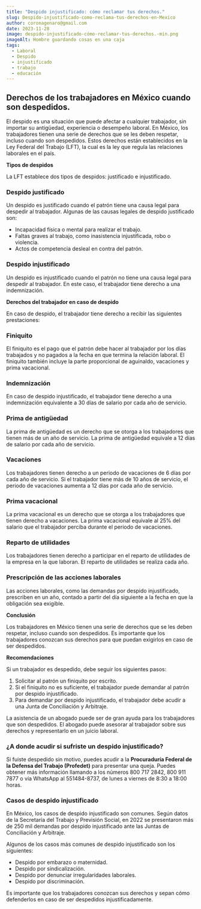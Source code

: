 ```yaml
---
title: "Despido injustificado: cómo reclamar tus derechos."
slug: Despido-injustificado-como-reclama-tus-derechos-en-Mexico
author: coronagenaro@gmail.com
date: 2023-11-28
image: despido-injustificado-cómo-reclamar-tus-derechos.-min.png
imageAlt: Hombre guardando cosas en una caja
tags:
  - Laboral
  - Despido
  - injustificado
  - trabajo
  - educación
---
```

## **Derechos de los trabajadores en México cuando son despedidos.**

El despido es una situación que puede afectar a cualquier trabajador, sin importar su antigüedad, experiencia o desempeño laboral. En México, los trabajadores tienen una serie de derechos que se les deben respetar, incluso cuando son despedidos. Estos derechos están establecidos en la Ley Federal del Trabajo (LFT), la cual es la ley que regula las relaciones laborales en el país.

<!--EndFragment-->

**Tipos de despidos**

La LFT establece dos tipos de despidos: justificado e injustificado.

### **Despido justificado**

Un despido es justificado cuando el patrón tiene una causa legal para despedir al trabajador. Algunas de las causas legales de despido justificado son:

* Incapacidad física o mental para realizar el trabajo.
* Faltas graves al trabajo, como inasistencia injustificada, robo o violencia.
* Actos de competencia desleal en contra del patrón.



### **Despido injustificado**

Un despido es injustificado cuando el patrón no tiene una causa legal para despedir al trabajador. En este caso, el trabajador tiene derecho a una indemnización.

**Derechos del trabajador en caso de despido**

En caso de despido, el trabajador tiene derecho a recibir las siguientes prestaciones:

### **Finiquito**

El finiquito es el pago que el patrón debe hacer al trabajador por los días trabajados y no pagados a la fecha en que termina la relación laboral. El finiquito también incluye la parte proporcional de aguinaldo, vacaciones y prima vacacional.

### **Indemnización**

En caso de despido injustificado, el trabajador tiene derecho a una indemnización equivalente a 30 días de salario por cada año de servicio.

### **Prima de antigüedad**

La prima de antigüedad es un derecho que se otorga a los trabajadores que tienen más de un año de servicio. La prima de antigüedad equivale a 12 días de salario por cada año de servicio.

### **Vacaciones**

Los trabajadores tienen derecho a un periodo de vacaciones de 6 días por cada año de servicio. Si el trabajador tiene más de 10 años de servicio, el periodo de vacaciones aumenta a 12 días por cada año de servicio.

### **Prima vacacional**

La prima vacacional es un derecho que se otorga a los trabajadores que tienen derecho a vacaciones. La prima vacacional equivale al 25% del salario que el trabajador perciba durante el periodo de vacaciones.

### **Reparto de utilidades**

Los trabajadores tienen derecho a participar en el reparto de utilidades de la empresa en la que laboran. El reparto de utilidades se realiza cada año.

### **Prescripción de las acciones laborales**

Las acciones laborales, como las demandas por despido injustificado, prescriben en un año, contado a partir del día siguiente a la fecha en que la obligación sea exigible.

**Conclusión**

Los trabajadores en México tienen una serie de derechos que se les deben respetar, incluso cuando son despedidos. Es importante que los trabajadores conozcan sus derechos para que puedan exigirlos en caso de ser despedidos.

**Recomendaciones**

Si un trabajador es despedido, debe seguir los siguientes pasos:

1. Solicitar al patrón un finiquito por escrito.
2. Si el finiquito no es suficiente, el trabajador puede demandar al patrón por despido injustificado.
3. Para demandar por despido injustificado, el trabajador debe acudir a una Junta de Conciliación y Arbitraje.

La asistencia de un abogado puede ser de gran ayuda para los trabajadores que son despedidos. El abogado puede asesorar al trabajador sobre sus derechos y representarlo en un juicio laboral.

### **¿﻿A donde acudir si sufriste un despido injustificado?**

Si fuiste despedido sin motivo, puedes acudir a la **Procuraduría Federal de la Defensa del Trabajo (Profedet)** para presentar una queja. Puedes obtener más información llamando a los números 800 717 2842, 800 911 7877 o vía WhatsApp al 551484-8737, de lunes a viernes de 8:30 a 18:00 horas.

### **Casos de despido injustificado**

En México, los casos de despido injustificado son comunes. Según datos de la Secretaría del Trabajo y Previsión Social, en 2022 se presentaron más de 250 mil demandas por despido injustificado ante las Juntas de Conciliación y Arbitraje.

Algunos de los casos más comunes de despido injustificado son los siguientes:

* Despido por embarazo o maternidad.
* Despido por sindicalización.
* Despido por denunciar irregularidades laborales.
* Despido por discriminación.

Es importante que los trabajadores conozcan sus derechos y sepan cómo defenderlos en caso de ser despedidos injustificadamente.

<!--EndFragment-->